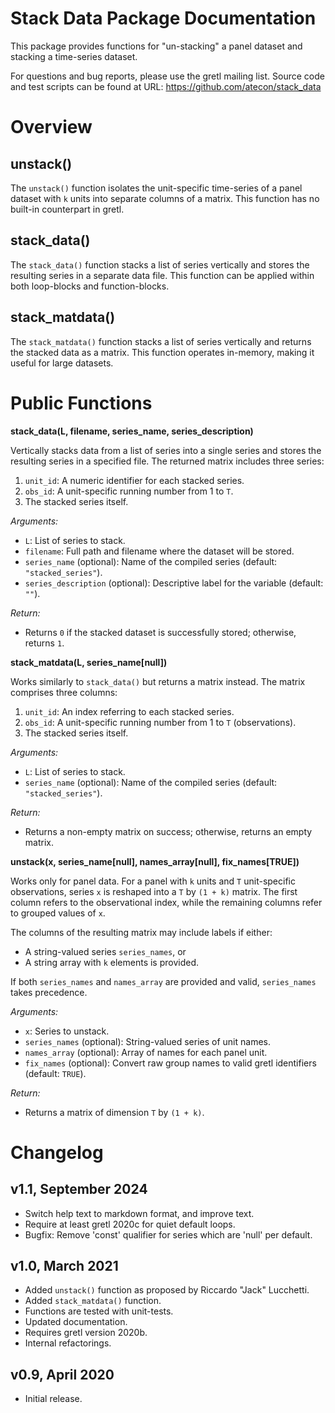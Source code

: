 # Stack Data Package Documentation

This package provides functions for "un-stacking" a panel dataset and stacking a time-series dataset.

For questions and bug reports, please use the gretl mailing list. Source code and test scripts can be found at URL: https://github.com/atecon/stack_data

# Overview

## unstack()

The `unstack()` function isolates the unit-specific time-series of a panel dataset with `k` units into separate columns of a matrix. This function has no built-in counterpart in gretl.

## stack_data()

The `stack_data()` function stacks a list of series vertically and stores the resulting series in a separate data file. This function can be applied within both loop-blocks and function-blocks.

## stack_matdata()

The `stack_matdata()` function stacks a list of series vertically and returns the stacked data as a matrix. This function operates in-memory, making it useful for large datasets.


# Public Functions

**stack_data(L, filename, series_name, series_description)**

Vertically stacks data from a list of series into a single series and stores the resulting series in a specified file. The returned matrix includes three series:

1. `unit_id`: A numeric identifier for each stacked series.
2. `obs_id`: A unit-specific running number from 1 to `T`.
3. The stacked series itself.

*Arguments:*

- `L`: List of series to stack.
- `filename`: Full path and filename where the dataset will be stored.
- `series_name` (optional): Name of the compiled series (default: `"stacked_series"`).
- `series_description` (optional): Descriptive label for the variable (default: `""`).

*Return:*

- Returns `0` if the stacked dataset is successfully stored; otherwise, returns `1`.

**stack_matdata(L, series_name[null])**

Works similarly to `stack_data()` but returns a matrix instead. The matrix comprises three columns:

1. `unit_id`: An index referring to each stacked series.
2. `obs_id`: A unit-specific running number from 1 to `T` (observations).
3. The stacked series itself.

*Arguments:*

- `L`: List of series to stack.
- `series_name` (optional): Name of the compiled series (default: `"stacked_series"`).

*Return:*

- Returns a non-empty matrix on success; otherwise, returns an empty matrix.

**unstack(x, series_name[null], names_array[null], fix_names[TRUE])**

Works only for panel data. For a panel with `k` units and `T` unit-specific observations, series `x` is reshaped into a `T` by `(1 + k)` matrix. The first column refers to the observational index, while the remaining columns refer to grouped values of `x`.

The columns of the resulting matrix may include labels if either:

- A string-valued series `series_names`, or
- A string array with `k` elements is provided.

If both `series_names` and `names_array` are provided and valid, `series_names` takes precedence.

*Arguments:*

- `x`: Series to unstack.
- `series_names` (optional): String-valued series of unit names.
- `names_array` (optional): Array of names for each panel unit.
- `fix_names` (optional): Convert raw group names to valid gretl identifiers (default: `TRUE`).

*Return:*

- Returns a matrix of dimension `T` by `(1 + k)`.


# Changelog

## v1.1, September 2024

- Switch help text to markdown format, and improve text.
- Require at least gretl 2020c for quiet default loops.
- Bugfix: Remove 'const' qualifier for series which are 'null' per default.

## v1.0, March 2021

- Added `unstack()` function as proposed by Riccardo "Jack" Lucchetti.
- Added `stack_matdata()` function.
- Functions are tested with unit-tests.
- Updated documentation.
- Requires gretl version 2020b.
- Internal refactorings.

## v0.9, April 2020

- Initial release.